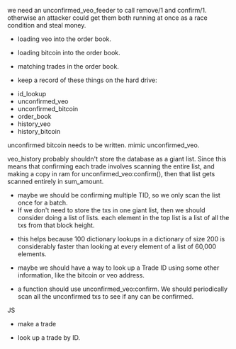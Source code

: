 we need an unconfirmed_veo_feeder to call remove/1 and confirm/1. otherwise an attacker could get them both running at once as a race condition and steal money.


* loading veo into the order book.
* loading bitcoin into the order book.
* matching trades in the order book.


* keep a record of these things on the hard drive:
- id_lookup
- unconfirmed_veo
- unconfirmed_bitcoin
- order_book
- history_veo
- history_bitcoin

unconfirmed bitcoin needs to be written. mimic unconfirmed_veo.

veo_history probably shouldn't store the database as a giant list. Since this means that confirming each trade involves scanning the entire list, and making a copy in ram for unconfirmed_veo:confirm(), then that list gets scanned entirely in sum_amount.
* maybe we should be confirming multiple TID, so we only scan the list once for a batch.
* If we don't need to store the txs in one giant list, then we should consider doing a list of lists. each element in the top list is a list of all the txs from that block height.
- this helps because 100 dictionary lookups in a dictionary of size 200 is considerably faster than looking at every element of a list of 60,000 elements.


* maybe we should have a way to look up a Trade ID using some other information, like the bitcoin or veo address.

* a function should use unconfirmed_veo:confirm. We should periodically scan all the unconfirmed txs to see if any can be confirmed.


JS

* make a trade

* look up a trade by ID.
